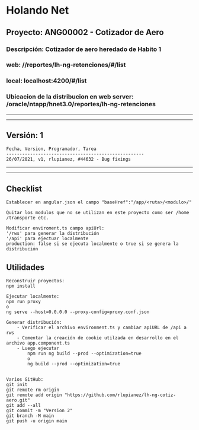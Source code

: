 # Holando Net

## Proyecto: ANG00002 - Cotizador de Aero

### Descripción: Cotizador de aero heredado de Habito 1

### web: /<app>/reportes/lh-ng-retenciones/#/list
### local: localhost:4200/#/list
### Ubicacion de la distribucion en web server: /oracle/ntapp/hnet3.0/reportes/lh-ng-retenciones

---
---

## Versión: 1

```text
Fecha, Version, Programador, Tarea
----------------------------------------------------
26/07/2021, v1, rlupianez, #44632 - Bug fixings
```

---

---

## Checklist

```text
Establecer en angular.json el campo "baseHref":"/app/<ruta>/<modulo>/"

Quitar los modulos que no se utilizan en este proyecto como ser /home /transporte etc.

Modificar enviroment.ts campo apiUrl: 
'/rws' para generar la distribución
'/api' para ejectuar localmente
production: false si se ejecuta localmente o true si se genera la distribución
```


## Utilidades

```text
Reconstruir proyectos:
npm install

Ejecutar localmente:
npm run proxy
o
ng serve --host=0.0.0.0 --proxy-config=proxy.conf.json

Generar distribución:
    - Verificar el archivo environment.ts y cambiar apiURL de /api a rws
    - Comentar la creación de cookie utilzada en desarrollo en el archivo app.component.ts
    - Luego ejecutar
        npm run ng build --prod --optimization=true
        o
        ng build --prod --optimization=true


Varios GitHub:
git init
git remote rm origin
git remote add origin "https://github.com/rlupianez/lh-ng-cotiz-aero.git"
git add --all
git commit -m "Version 2"
git branch -M main
git push -u origin main